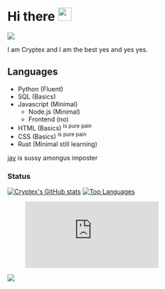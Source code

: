 # Hi there <img src="https://raw.githubusercontent.com/MartinHeinz/MartinHeinz/master/wave.gif" width="30px">

![](https://komarev.com/ghpvc/?username=Cryptex-github)

I am Cryptex and I am the best yes and yes yes.


## Languages
- Python (Fluent)
- SQL (Basics)
- Javascript (Minimal)
  - Node.js (Minimal)
  - Frontend (no)
- HTML (Basics)
  <sup> is pure pain </sup>
- CSS (Basics)
  <sup> is pure pain </sup>
- Rust (Minimal still learning)

[jay](https://github.com/jay3332) is sussy amongus imposter

### Status
[![Cryptex's GitHub stats](https://github-readme-stats.vercel.app/api?username=Cryptex-github&count_private=true&theme=algolia)](https://github-readme-stats.vercel.app/api?username=Cryptex-github&count_private=true&theme=algolia)
[![Top Languages](https://github-readme-stats.vercel.app/api/top-langs/?username=Cryptex-github&theme=algolia)](https://github-readme-stats.vercel.app/api/top-langs/?username=Cryptex-github&theme=algolia)


<figure><embed src="https://wakatime.com/share/@d314eac5-1dbc-4123-be0c-72031d227c18/ce2159ac-d4d8-4ba5-931c-24e2e9fe2012.svg"></embed></figure>

![](https://hit.yhype.me/github/profile?user_id=64497526)
